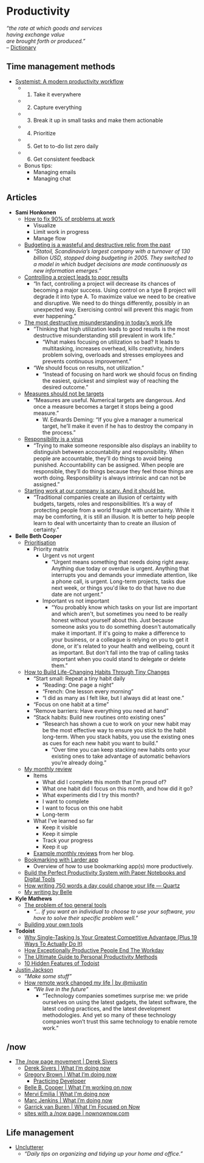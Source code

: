 # Productivity

_“the rate at which goods and services  
having exchange value  
are brought forth or produced.”_  
– [Dictionary](http://dictionary.reference.com/browse/productivity)


## Time management methods

- [Systemist: A modern productivity workflow](https://blog.todoist.com/user-stories/systemist-personal-workflow/)
  - 1) Take it everywhere
  - 2) Capture everything
  - 3) Break it up in small tasks and make them actionable
  - 4) Prioritize
  - 5) Get to to-do list zero daily
  - 6) Get consistent feedback
  - Bonus tips:
    - Managing emails
    - Managing chat 


## Articles

- **Sami Honkonen**
  - [How to fix 90% of problems at work](http://www.samihonkonen.com/how-to-fix-90-of-problems-at-work/)
    - Visualize
    - Limit work in progress
    - Manage flow
  - [Budgeting is a wasteful and destructive relic from the past](http://www.samihonkonen.com/budgeting-is-a-wasteful-and-destructive-relic-from-the-past/)
    - _“Statoil, Scandinavia’s largest company with a turnover of 130 billion USD, stopped doing budgeting in 2005. They switched to a model in which budget decisions are made continuously as new information emerges.”_
  - [Controlling a project leads to poor results](http://www.samihonkonen.com/controlling-a-project-leads-to-poor-results/)
    - “In fact, controlling a project will decrease its chances of becoming a major success. Using control on a type B project will degrade it into type A. To maximize value we need to be creative and disruptive. We need to do things differently, possibly in an unexpected way. Exercising control will prevent this magic from ever happening.”
  - [The most destructive misunderstanding in today’s work life](http://www.samihonkonen.com/the-most-destructive-misunderstanding-in-todays-work-life/)
    - “Thinking that high utilization leads to good results is the most destructive misunderstanding still prevalent in work life.”
      - “What makes focusing on utilization so bad? It leads to multitasking, increases overhead, kills creativity, hinders problem solving, overloads and stresses employees and prevents continuous improvement.”
    - “We should focus on results, not utilization.”
      - “Instead of focusing on hard work we should focus on finding the easiest, quickest and simplest way of reaching the desired outcome.”
  - [Measures should not be targets](http://www.samihonkonen.com/measures-should-not-be-targets/)
    - “Measures are useful. Numerical targets are dangerous. And once a measure becomes a target it stops being a good measure.”
      - W. Edwards Deming: “If you give a manager a numerical target, he’ll make it even if he has to destroy the company in the process.”
  - [Responsibility is a virus](http://www.samihonkonen.com/responsibility-is-a-virus/)
    - “Trying to make someone responsible also displays an inability to distinguish between accountability and responsibility. When people are accountable, they’ll do things to avoid being punished. Accountability can be assigned. When people are responsible, they’ll do things because they feel those things are worth doing. Responsibility is always intrinsic and can not be assigned.”
  - [Starting work at our company is scary. And it should be.](http://www.samihonkonen.com/starting-work-at-our-company-is-scary-and-it-should-be/)
    - “Traditional companies create an illusion of certainty with budgets, targets, roles and responsibilities. It’s a way of protecting people from a world fraught with uncertainty. While it may be comforting, it is still an illusion. It is better to help people learn to deal with uncertainty than to create an illusion of certainty.”
- **Belle Beth Cooper**
  - [Prioritisation](http://blog.bellebethcooper.com/prioritisation.html)
    - Priority matrix
      - Urgent vs not urgent
        - “Urgent means something that needs doing right away. Anything due today or overdue is urgent. Anything that interrupts you and demands your immediate attention, like a phone call, is urgent. Long-term projects, tasks due next week, or things you'd like to do that have no due date are not urgent.”
      - Important vs not important
        - “You probably know which tasks on your list are important and which aren't, but sometimes you need to be really honest without yourself about this. Just because someone asks you to do something doesn't automatically make it important. If it's going to make a difference to your business, or a colleague is relying on you to get it done, or it's related to your health and wellbeing, count it as important. But don't fall into the trap of calling tasks important when you could stand to delegate or delete them.”
  - [How to Build Life-Changing Habits Through Tiny Changes](https://open.buffer.com/building-habits/)
    - “Start small: Repeat a tiny habit daily
      - “Reading: One page a night”
      - “French: One lesson every morning”
      - “I did as many as I felt like, but I always did at least one.”
    - “Focus on one habit at a time”
    - “Remove barriers: Have everything you need at hand”
    - “Stack habits: Build new routines onto existing ones”
      - “Research has shown a cue to work on your new habit may be the most effective way to ensure you stick to the habit long-term. When you stack habits, you use the existing ones as cues for each new habit you want to build.”
        - “Over time you can keep stacking new habits onto your existing ones to take advantage of automatic behaviors you’re already doing.”
  - [My monthly review](https://exist.io/blog/review/)
    - Items
      - What did I complete this month that I'm proud of?
      - What one habit did I focus on this month, and how did it go?
      - What experiments did I try this month?
      - I want to complete
      - I want to focus on this one habit
      - Long-term
    - What I've learned so far
      - Keep it visible
      - Keep it simple
      - Track your progress
      - Keep it up
    - [Example monthly reviews](http://blog.bellebethcooper.com/category/monthly-reviews.html) from her blog.
  - [Bookmarking with Larder app](https://larder.io/blog/larder-uses/)
    - Overview of how to use bookmarking app(s) more productively.
  - [Build the Perfect Productivity System with Paper Notebooks and Digital Tools](https://zapier.com/blog/digital-and-paper-note-taking-systems/)
  - [How writing 750 words a day could change your life — Quartz](http://qz.com/777929/writing-morning-pages-can-offer-many-of-the-same-benefits-as-meditation/)
  - [My writing by Belle](https://larder.io/public/belle/my-writing/)
- **Kyle Mathews**
  - [The problem of too general tools](https://www.bricolage.io/problem-too-general-tools/)
    - _“… if you want an individual to choose to use your software, you have to solve their specific problem well.”_ 
  - [Building your own tools](https://www.bricolage.io/building-your-own-tools/)
- **Todoist**
  - [Why Single-Tasking Is Your Greatest Competitive Advantage (Plus 19 Ways To Actually Do It)](https://blog.todoist.com/2015/09/01/why-single-tasking-is-your-greatest-competitive-advantage-plus-19-ways-to-actually-do-it/)
  - [How Exceptionally Productive People End The Workday](https://blog.todoist.com/2015/07/15/how-exceptionally-productive-people-end-the-workday/)
  - [The Ultimate Guide to Personal Productivity Methods](https://blog.todoist.com/2015/11/30/ultimate-guide-personal-productivity-methods/)
  - [10 Hidden Features of Todoist](https://blog.todoist.com/2015/09/03/10-hidden-features-of-todoist/)
- [Justin Jackson](https://justinjackson.ca/)
  - _“Make some stuff”_
  - [How remote work changed my life | by @mijustin](https://justinjackson.ca/remote/)
    - _“We live in the future”_
      - “Technology companies sometimes surprise me: we pride ourselves on using the latest gadgets, the latest software, the latest coding practices, and the latest development methodologies. And yet so many of these technology companies won’t trust this same technology to enable remote work.”


## /now

- [The /now page movement | Derek Sivers](https://sivers.org/nowff)
  - [Derek Sivers | What I’m doing now](https://sivers.org/now)
  - [Gregory Brown | What I’m doing now](https://practicingdeveloper.com/now/)
    - [Practicing Developer](https://practicingdeveloper.com/)
  - [Belle B. Cooper | What I'm working on now](http://bellebethcooper.com/now.html)
  - [Mervi Emilia | What I'm doing now](http://merviemilia.com/now)
  - [Marc Jenkins | What I’m doing now](https://marcjenkins.co.uk/now/)
  - [Garrick van Buren | What I’m Focused on Now](https://garrickvanburen.com/now/)
  - [sites with a /now page | nownownow.com](http://nownownow.com/)



## Life management

- [Unclutterer](https://unclutterer.com/)
  - _“Daily tips on organizing and tidying up your home and office.”_

